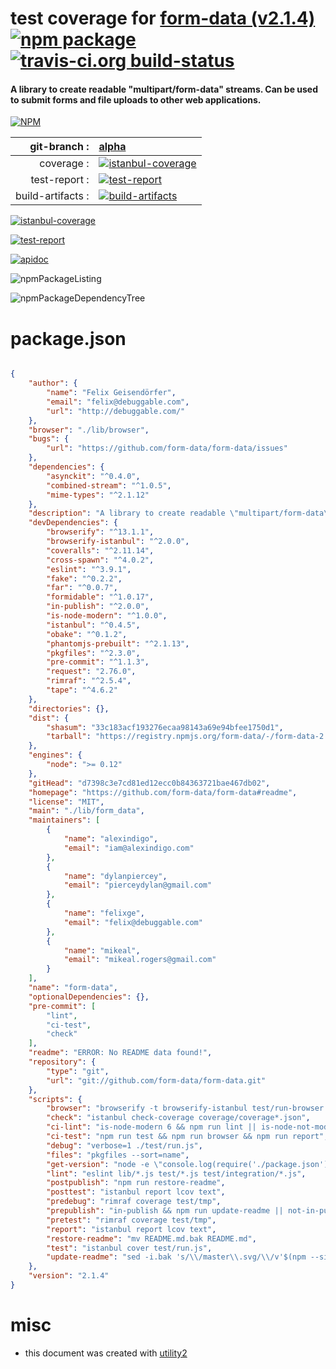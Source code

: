 # test coverage for  [form-data (v2.1.4)](https://github.com/form-data/form-data#readme)  [![npm package](https://img.shields.io/npm/v/npmtest-form-data.svg?style=flat-square)](https://www.npmjs.org/package/npmtest-form-data) [![travis-ci.org build-status](https://api.travis-ci.org/npmtest/node-npmtest-form-data.svg)](https://travis-ci.org/npmtest/node-npmtest-form-data)
#### A library to create readable "multipart/form-data" streams. Can be used to submit forms and file uploads to other web applications.

[![NPM](https://nodei.co/npm/form-data.png?downloads=true)](https://www.npmjs.com/package/form-data)

| git-branch : | [alpha](https://github.com/npmtest/node-npmtest-form-data/tree/alpha)|
|--:|:--|
| coverage : | [![istanbul-coverage](https://npmtest.github.io/node-npmtest-form-data/build/coverage.badge.svg)](https://npmtest.github.io/node-npmtest-form-data/build/coverage.html/index.html)|
| test-report : | [![test-report](https://npmtest.github.io/node-npmtest-form-data/build/test-report.badge.svg)](https://npmtest.github.io/node-npmtest-form-data/build/test-report.html)|
| build-artifacts : | [![build-artifacts](https://npmtest.github.io/node-npmtest-form-data/glyphicons_144_folder_open.png)](https://github.com/npmtest/node-npmtest-form-data/tree/gh-pages/build)|

[![istanbul-coverage](https://npmtest.github.io/node-npmtest-form-data/build/screenCapture.buildCustomOrg.browser.coverage.html.png)](https://npmtest.github.io/node-npmtest-form-data/build/coverage.html/index.html)

[![test-report](https://npmtest.github.io/node-npmtest-form-data/build/screenCapture.buildCustomOrg.browser.%252Fhome%252Ftravis%252Fbuild%252Fnpmtest%252Fnode-npmtest-form-data%252Ftmp%252Fbuild%252Ftest-report.html.png)](https://npmtest.github.io/node-npmtest-form-data/build/test-report.html)

[![apidoc](https://npmdoc.github.io/node-npmdoc-form-data/build/screenCapture.buildApidoc.browser.%252Fhome%252Ftravis%252Fbuild%252Fnpmdoc%252Fnode-npmdoc-form-data%252Ftmp%252Fbuild%252Fapidoc.html.png)](https://npmdoc.github.io/node-npmdoc-form-data/build/apidoc.html)

![npmPackageListing](https://npmtest.github.io/node-npmtest-form-data/build/screenCapture.npmPackageListing.svg)

![npmPackageDependencyTree](https://npmtest.github.io/node-npmtest-form-data/build/screenCapture.npmPackageDependencyTree.svg)



# package.json

```json

{
    "author": {
        "name": "Felix Geisendörfer",
        "email": "felix@debuggable.com",
        "url": "http://debuggable.com/"
    },
    "browser": "./lib/browser",
    "bugs": {
        "url": "https://github.com/form-data/form-data/issues"
    },
    "dependencies": {
        "asynckit": "^0.4.0",
        "combined-stream": "^1.0.5",
        "mime-types": "^2.1.12"
    },
    "description": "A library to create readable \"multipart/form-data\" streams. Can be used to submit forms and file uploads to other web applications.",
    "devDependencies": {
        "browserify": "^13.1.1",
        "browserify-istanbul": "^2.0.0",
        "coveralls": "^2.11.14",
        "cross-spawn": "^4.0.2",
        "eslint": "^3.9.1",
        "fake": "^0.2.2",
        "far": "^0.0.7",
        "formidable": "^1.0.17",
        "in-publish": "^2.0.0",
        "is-node-modern": "^1.0.0",
        "istanbul": "^0.4.5",
        "obake": "^0.1.2",
        "phantomjs-prebuilt": "^2.1.13",
        "pkgfiles": "^2.3.0",
        "pre-commit": "^1.1.3",
        "request": "2.76.0",
        "rimraf": "^2.5.4",
        "tape": "^4.6.2"
    },
    "directories": {},
    "dist": {
        "shasum": "33c183acf193276ecaa98143a69e94bfee1750d1",
        "tarball": "https://registry.npmjs.org/form-data/-/form-data-2.1.4.tgz"
    },
    "engines": {
        "node": ">= 0.12"
    },
    "gitHead": "d7398c3e7cd81ed12ecc0b84363721bae467db02",
    "homepage": "https://github.com/form-data/form-data#readme",
    "license": "MIT",
    "main": "./lib/form_data",
    "maintainers": [
        {
            "name": "alexindigo",
            "email": "iam@alexindigo.com"
        },
        {
            "name": "dylanpiercey",
            "email": "pierceydylan@gmail.com"
        },
        {
            "name": "felixge",
            "email": "felix@debuggable.com"
        },
        {
            "name": "mikeal",
            "email": "mikeal.rogers@gmail.com"
        }
    ],
    "name": "form-data",
    "optionalDependencies": {},
    "pre-commit": [
        "lint",
        "ci-test",
        "check"
    ],
    "readme": "ERROR: No README data found!",
    "repository": {
        "type": "git",
        "url": "git://github.com/form-data/form-data.git"
    },
    "scripts": {
        "browser": "browserify -t browserify-istanbul test/run-browser.js | obake --coverage",
        "check": "istanbul check-coverage coverage/coverage*.json",
        "ci-lint": "is-node-modern 6 && npm run lint || is-node-not-modern 6",
        "ci-test": "npm run test && npm run browser && npm run report",
        "debug": "verbose=1 ./test/run.js",
        "files": "pkgfiles --sort=name",
        "get-version": "node -e \"console.log(require('./package.json').version)\"",
        "lint": "eslint lib/*.js test/*.js test/integration/*.js",
        "postpublish": "npm run restore-readme",
        "posttest": "istanbul report lcov text",
        "predebug": "rimraf coverage test/tmp",
        "prepublish": "in-publish && npm run update-readme || not-in-publish",
        "pretest": "rimraf coverage test/tmp",
        "report": "istanbul report lcov text",
        "restore-readme": "mv README.md.bak README.md",
        "test": "istanbul cover test/run.js",
        "update-readme": "sed -i.bak 's/\\/master\\.svg/\\/v'$(npm --silent run get-version)'.svg/g' README.md"
    },
    "version": "2.1.4"
}
```



# misc
- this document was created with [utility2](https://github.com/kaizhu256/node-utility2)
